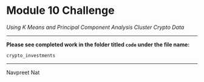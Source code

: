 # Module 10 Challenge
*Using K Means and Principal Component Analysis Cluster Crypto Data*

---

**Please see completed work in the folder titled ```code``` under the file name:**

```shell
crypto_investments
```

---
Navpreet Nat